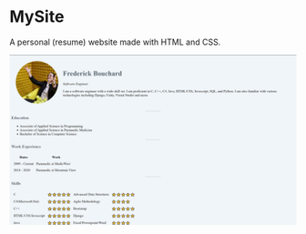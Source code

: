 # MySite

A personal (resume) website made with HTML and CSS.

![image](https://github.com/Nerdshh/MySite/blob/master/images/MySite1.PNG)
